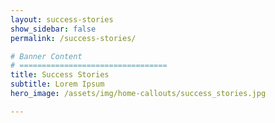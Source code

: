 ```yaml
---
layout: success-stories
show_sidebar: false
permalink: /success-stories/

# Banner Content
# =================================
title: Success Stories
subtitle: Lorem Ipsum
hero_image: /assets/img/home-callouts/success_stories.jpg

---
```

